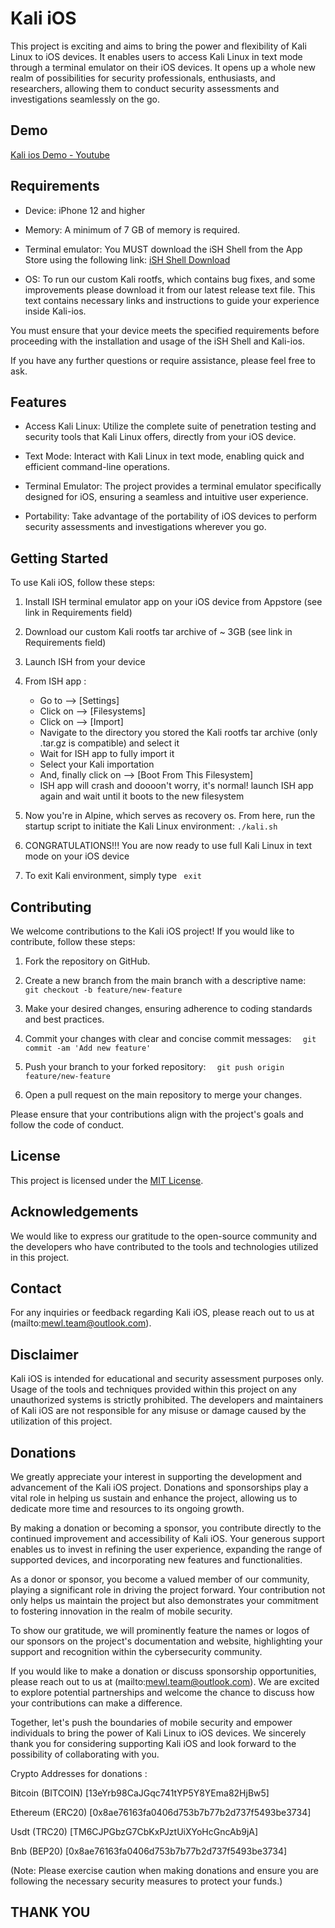 # Kali iOS

This project is exciting and aims to bring the power and flexibility of Kali Linux to iOS devices. It enables users to access Kali Linux in text mode through a terminal emulator on their iOS devices. It opens up a whole new realm of possibilities for security professionals, enthusiasts, and researchers, allowing them to conduct security assessments and investigations seamlessly on the go.

## Demo

[Kali ios Demo - Youtube](https://youtube.com/shorts/FXRcoyhpIis?si=Vc2z5c0ExcKBH4fa)

## Requirements

- Device: iPhone 12 and higher
  
- Memory: A minimum of 7 GB of memory is required.
  
- Terminal emulator: You MUST download the iSH Shell from the App Store using the following link: [iSH Shell Download](https://apps.apple.com/gb/app/ish-shell/id1436902243)
  
- OS: To run our custom Kali rootfs, which contains bug fixes, and some improvements please download it from our latest release text file. This text contains necessary links and instructions to guide your experience inside Kali-ios.

You must ensure that your device meets the specified requirements before proceeding with the installation and usage of the iSH Shell and Kali-ios.

If you have any further questions or require assistance, please feel free to ask.

## Features

- Access Kali Linux: Utilize the complete suite of penetration testing and security tools that Kali Linux offers, directly from your iOS device.

- Text Mode: Interact with Kali Linux in text mode, enabling quick and efficient command-line operations.

- Terminal Emulator: The project provides a terminal emulator specifically designed for iOS, ensuring a seamless and intuitive user experience.

- Portability: Take advantage of the portability of iOS devices to perform security assessments and investigations wherever you go.

## Getting Started

To use Kali iOS, follow these steps:

1. Install ISH terminal emulator app on your iOS device from Appstore (see link in Requirements field)

2. Download our custom Kali rootfs tar archive of ~ 3GB (see link in Requirements field)

3. Launch ISH from your device

4. From ISH app :
   - Go to --> [Settings]
   - Click on --> [Filesystems]
   - Click on --> [Import]
   - Navigate to the directory you stored the Kali rootfs tar archive (only .tar.gz is compatible) and select it
   - Wait for ISH app to fully import it
   - Select your Kali importation
   - And, finally click on --> [Boot From This Filesystem]
   - ISH app will crash and doooon't worry, it's normal! launch ISH app again and wait until it boots to the new filesystem

5. Now you're in Alpine, which serves as recovery os. From here, run the startup script to initiate the Kali Linux environment:   ``` ./kali.sh   ```

6. CONGRATULATIONS!!! You are now ready to use full Kali Linux in text mode on your iOS device

7. To exit Kali environment, simply type  ```  exit  ```

## Contributing

We welcome contributions to the Kali iOS project! If you would like to contribute, follow these steps:

1. Fork the repository on GitHub.

2. Create a new branch from the main branch with a descriptive name:   ```   git checkout -b feature/new-feature   ```

3. Make your desired changes, ensuring adherence to coding standards and best practices.

4. Commit your changes with clear and concise commit messages:   ```   git commit -am 'Add new feature'   ```

5. Push your branch to your forked repository:   ```   git push origin feature/new-feature   ```

6. Open a pull request on the main repository to merge your changes.


Please ensure that your contributions align with the project's goals and follow the code of conduct.

## License

This project is licensed under the [MIT License](LICENSE).

## Acknowledgements

We would like to express our gratitude to the open-source community and the developers who have contributed to the tools and technologies utilized in this project.

## Contact

For any inquiries or feedback regarding Kali iOS, please reach out to us at (mailto:mewl.team@outlook.com).

## Disclaimer

Kali iOS is intended for educational and security assessment purposes only. Usage of the tools and techniques provided within this project on any unauthorized systems is strictly prohibited. The developers and maintainers of Kali iOS are not responsible for any misuse or damage caused by the utilization of this project.


## Donations

We greatly appreciate your interest in supporting the development and advancement of the Kali iOS project. Donations and sponsorships play a vital role in helping us sustain and enhance the project, allowing us to dedicate more time and resources to its ongoing growth.

By making a donation or becoming a sponsor, you contribute directly to the continued improvement and accessibility of Kali iOS. Your generous support enables us to invest in refining the user experience, expanding the range of supported devices, and incorporating new features and functionalities.

As a donor or sponsor, you become a valued member of our community, playing a significant role in driving the project forward. Your contribution not only helps us maintain the project but also demonstrates your commitment to fostering innovation in the realm of mobile security.

To show our gratitude, we will prominently feature the names or logos of our sponsors on the project's documentation and website, highlighting your support and recognition within the cybersecurity community.

If you would like to make a donation or discuss sponsorship opportunities, please reach out to us at (mailto:mewl.team@outlook.com). We are excited to explore potential partnerships and welcome the chance to discuss how your contributions can make a difference.

Together, let's push the boundaries of mobile security and empower individuals to bring the power of Kali Linux to iOS devices. We sincerely thank you for considering supporting Kali iOS and look forward to the possibility of collaborating with you.

Crypto Addresses for donations :

Bitcoin (BITCOIN) [13eYrb98CaJGqc741tYP5Y8YEma82HjBw5]

Ethereum (ERC20) [0x8ae76163fa0406d753b7b77b2d737f5493be3734]

Usdt (TRC20) [TM6CJPGbzG7CbKxPJztUiXYoHcGncAb9jA]

Bnb (BEP20) [0x8ae76163fa0406d753b7b77b2d737f5493be3734]


(Note: Please exercise caution when making donations and ensure you are following the necessary security measures to protect your funds.)

## THANK YOU

